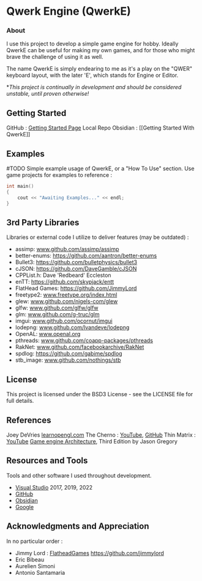 # Qwerk Engine (QwerkE)
### About
I use this project to develop a simple game engine for hobby.
Ideally QwerkE can be useful for making my own games, and for those who might brave the challenge of using it as well.

The name QwerkE is simply endearing to me as it's a play on the "QWER" keyboard layout, with the later 'E', which stands for Engine or Editor.

\**This project is continually in development and should be considered unstable, until proven otherwise!*
## Getting Started
GitHub : [Getting Started Page](https://github.com/AaronAppel/QwerkE/tree/master/Documentation/0.%20Getting%20Started%20With%20QwerkE)
Local Repo Obsidian : [[Getting Started With QwerkE]]

## Examples  
#TODO Simple example usage of QwerkE, or a "How To Use" section.
Use game projects for examples to reference :
~~~cpp
int main()
{
    cout << "Awaiting Examples..." << endl;
}  
~~~

## 3rd Party Libraries
Libraries or external code I utilize to deliver features (may be outdated) :
- assimp: www.github.com/assimp/assimp
- better-enums: https://github.com/aantron/better-enums
- Bullet3: https://github.com/bulletphysics/bullet3
- cJSON: https://github.com/DaveGamble/cJSON
- CPPList.h: Dave 'Redbeard' Eccleston
- enTT: https://github.com/skypjack/entt
- FlatHead Games: https://github.com/JimmyLord
- freetype2: www.freetype.org/index.html
- glew: www.github.com/nigels-com/glew
- glfw: www.github.com/glfw/glfw
- glm: www.github.com/g-truc/glm
- imgui: www.github.com/ocornut/imgui
- lodepng: www.github.com/lvandeve/lodepng
- OpenAL: www.openal.org
- pthreads: www.github.com/coapp-packages/pthreads
- RakNet: www.github.com/facebookarchive/RakNet
- spdlog: https://github.com/gabime/spdlog
- stb_image: www.github.com/nothings/stb

## License
This project is licensed under the BSD3 License - see the LICENSE file for full details.

## References
Joey DeVries [learnopengl.com](learnopengl.com)
The Cherno : [YouTube](https://www.youtube.com/user/TheChernoProject), [GitHub](https://github.com/TheCherno)
Thin Matrix : [YouTube](https://www.youtube.com/channel/UCUkRj4qoT1bsWpE_C8lZYoQ)
[Game engine Architecture](https://www.gameenginebook.com/), Third Edition by Jason Gregory

## Resources and Tools
Tools and other software I used throughout development.
- [Visual Studio](https://visualstudio.microsoft.com/vs/) 2017, 2019, 2022
- [GitHub](https://desktop.github.com/)
- [Obsidian](https://obsidian.md/)
- [Google](https://www.google.ca/)

## Acknowledgments and Appreciation
In no particular order :
- Jimmy Lord : [FlatheadGames](http://www.flatheadgames.com)  https://github.com/jimmylord
- Eric Bibeau
- Aurelien Simoni
- Antonio Santamaria